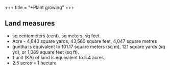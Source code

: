 +++
title = "+Plant growing"
+++

## Land measures
- sq centemeters (cent). sq meters. sq feet.
- Acre - 4,840 square yards, 43,560 square feet, 4,047 square metres
- guntha is equivalent to 101.17 square meters (sq m), 121 square yards (sq yd), or 1,089 square feet (sq ft). 
- 1 unit (KA) of land is equivalent to 5.4 acres.
- 2.5 acres = 1 hectare